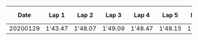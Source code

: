 |Date    |Lap 1  |Lap 2  |Lap 3  |Lap 4  |Lap 5  |Lap 6  |Lap 7  |Lap 8  |Lap 9  |Lap 10 |
|--------|-------|-------|-------|-------|-------|-------|-------|-------|-------|-------|
|20200129|1'43.47|1'48.07|1'49.09|1'48.47|1'48.15|1'51.49|1'49.39|||

